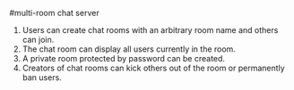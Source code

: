 #multi-room chat server
1. Users can create chat rooms with an arbitrary room name and others can join. 
2. The chat room can display all users currently in the room.
3. A private room protected by password can be created.
4. Creators of chat rooms can kick others out of the room or permanently ban users.
